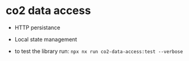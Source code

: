# co2 data access

- HTTP persistance

- Local state management

- to test the library run: `npx nx run co2-data-access:test --verbose`
